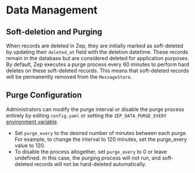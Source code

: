 # Data Management

## Soft-deletion and Purging
When records are deleted in Zep, they are initially marked as soft-deleted by updating their `deleted_at` field with the deletion datetime. These records remain in the database but are considered deleted for application purposes.
By default, Zep executes a purge process every 60 minutes to perform hard deletes on these soft-deleted records. This means that soft-deleted records will be permanently removed from the `MessageStore`.

## Purge Configuration
Administrators can modify the purge interval or disable the purge process entirely by editing `config.yaml` or setting the `ZEP_DATA_PURGE_EVERY` [environment variable](/deployment/config).

* Set `purge_every` to the desired number of minutes between each purge. For example, to change the interval to 120 minutes, set the purge_every value to 120.
* To disable the process altogether, set `purge_every` to 0 or leave undefined. In this case, the purging process will not run, and soft-deleted records will not be hard-deleted automatically.